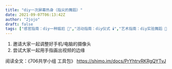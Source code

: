 ```yaml
---
title: "diy一次屏幕热身（指尖的舞蹈）"
date: 2021-09-07T06:13:42Z
author: "2jojo"
draft: false
tags: ["感官指南：diy一种尴尬 😬","活动指南：diy仪式 🕯️","艺术指南：diy实验舞蹈 💃","活动指南：diy热身"]
---
```


1. 邀请大家一起调整好手机/电脑的摄像头
2. 尝试大家一起用手指画出视频的边缘

阅读全文：《706共学小组 工具包》 https://shimo.im/docs/PrYhtrvRKRgQYTvJ


